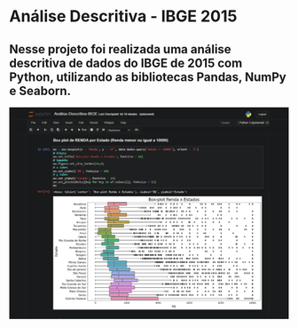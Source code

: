 # Análise Descritiva - IBGE 2015

## Nesse projeto foi realizada uma análise descritiva de dados do IBGE de 2015 com Python, utilizando as bibliotecas Pandas, NumPy e Seaborn.

![](prints/print.png)
